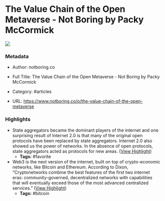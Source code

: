 # The Value Chain of the Open Metaverse - Not Boring by Packy McCormick

![](https://readwise-assets.s3.amazonaws.com/static/images/article0.00998d930354.png)

### Metadata

- Author: notboring.co
- Full Title: The Value Chain of the Open Metaverse - Not Boring by Packy McCormick
- Category: #articles


- URL: https://www.notboring.co/p/the-value-chain-of-the-open-metaverse

### Highlights

- State aggregators became the dominant players of the internet and one surprising result of Internet 2.0 is that many of the original open protocols have been replaced by state aggregators. Internet 2.0 also showed us the power of networks. In the absence of open protocols, state aggregators acted as protocols for new areas. ([View Highlight](https://instapaper.com/read/1416626893/16550624))
    - **Tags:** #favorite
- Web3 is the next version of the internet, built on top of crypto-economic networks, like Bitcoin and Ethereum. According to Dixon, “Cryptonetworks combine the best features of the first two internet eras: community-governed, decentralized networks with capabilities that will eventually exceed those of the most advanced centralized services.” ([View Highlight](https://instapaper.com/read/1416626893/16550643))
    - **Tags:** #bitcoin
